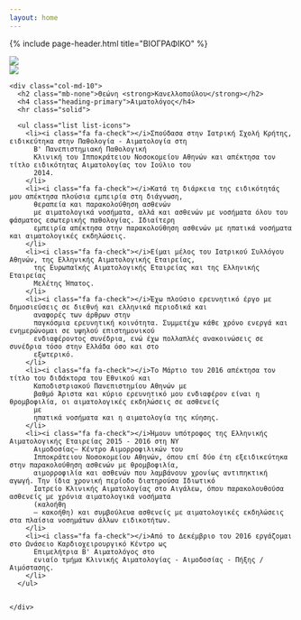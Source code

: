 ```yaml
---
layout: home
---
```


{% include page-header.html title="ΒΙΟΓΡΑΦΙΚΟ" %}

<div class="container">
  <div class="row">
    <div class="col-md-2">
      <div class="owl-carousel owl-theme" data-plugin-options='{"items": 1, "margin": 10}'>
        <div>
			<span class="img-thumbnail">
              <img src="{{ "assets/img/cv.jpg" | relative_url }}" class="img-responsive" />
			</span>
        </div>
        <div>
			<span class="img-thumbnail">
              <img src="{{ "assets/img/cv.jpg" | relative_url }}" class="img-responsive" />
			</span>
        </div>
      </div>
    </div>

    <div class="col-md-10">
      <h2 class="mb-none">Θεώνη <strong>Κανελλοπούλου</strong></h2>
      <h4 class="heading-primary">Αιματολόγος</h4>
      <hr class="solid">

      <ul class="list list-icons">
        <li><i class="fa fa-check"></i>Σπούδασα στην Ιατρική Σχολή Κρήτης, ειδικεύτηκα στην Παθολογία - Αιματολογία στη
          Β' Πανεπιστημιακή Παθολογική
          Κλινική του Ιπποκράτειου Νοσοκομείου Αθηνών και απέκτησα τον τίτλο ειδικότητας Αιματολογίας τον Ιούλιο του
          2014.
        </li>
        <li><i class="fa fa-check"></i>Κατά τη διάρκεια της ειδικότητάς μου απέκτησα πλούσια εμπειρία στη διάγνωση,
          θεραπεία και παρακολούθηση ασθενών
          με αιματολογικά νοσήματα, αλλά και ασθενών με νοσήματα όλου του φάσματος εσωτερικής παθολογίας. Ιδιαίτερη
          εμπειρία απέκτησα στην παρακολούθηση ασθενών με ηπατικά νοσήματα και αιματολογικές εκδηλώσεις.
        </li>
        <li><i class="fa fa-check"></i>Είμαι μέλος του Ιατρικού Συλλόγου Αθηνών, της Ελληνικής Αιματολογικής Εταιρείας,
          της Ευρωπαϊκής Αιματολογικής Εταιρείας και της Ελληνικής Εταιρείας
          Μελέτης Ήπατος.
        </li>
        <li><i class="fa fa-check"></i>Έχω πλούσιο ερευνητικό έργο με δημοσιεύσεις σε διεθνή και ελληνικά περιοδικά και
          αναφορές των άρθρων στην
          παγκόσμια ερευνητική κοινότητα. Συμμετέχω κάθε χρόνο ενεργά και ενημερώνομαι σε υψηλού επιστημονικού
          ενδιαφέροντος συνέδρια, ενώ έχω πολλαπλές ανακοινώσεις σε συνέδρια τόσο στην Ελλάδα όσο και στο
          εξωτερικό.
        </li>
        <li><i class="fa fa-check"></i>Το Μάρτιο του 2016 απέκτησα τον τίτλο του διδάκτορα του Εθνικού και
          Καποδιστριακού Πανεπιστημίου Αθηνών με
          βαθμό Άριστα και κύριο ερευνητικό μου ενδιαφέρον είναι η θρομβοφιλία, οι αιματολογικές εκδηλώσεις σε ασθενείς
          με
          ηπατικά νοσήματα και η αιματολογία της κύησης.
        </li>
        <li><i class="fa fa-check"></i>Ήμουν υπότροφος της Ελληνικής Αιματολογικής Εταιρείας 2015 - 2016 στη ΝΥ
          Αιμοδοσίας– Κέντρο Αιμορροφιλικών του
          Ιπποκράτειου Νοσοκομείου Αθηνών, όπου επί δύο έτη εξειδικεύτηκα στην παρακολούθηση ασθενών με θρομβοφιλία,
          αιμορροφιλία και ασθενών που λαμβάνουν χρονίως αντιπηκτική αγωγή. Την ίδια χρονική περίοδο διατηρούσα Ιδιωτικό
          Ιατρείο Κλινικής Αιματολογίας στο Αιγάλεω, όπου παρακολουθούσα ασθενείς με χρόνια αιματολογικά νοσήματα
          (καλοήθη
          – κακοήθη) και συμβούλευα ασθενείς με αιματολογικές εκδηλώσεις στα πλαίσια νοσημάτων άλλων ειδικοτήτων.
        </li>
        <li><i class="fa fa-check"></i>Από το Δεκέμβριο του 2016 εργάζομαι στο Ωνάσειο Καρδιοχειρουργικό Κέντρο ως
          Επιμελήτρια Β' Αιματολόγος στο
          ενιαίο τμήμα Κλινικής Αιματολογίας - Αιμοδοσίας - Πήξης / Αιμόστασης.
        </li>
      </ul>


    </div>
  </div>

</div>

